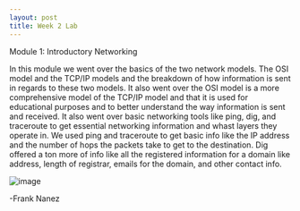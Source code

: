```yaml
---
layout: post
title: Week 2 Lab
---
```



Module 1: Introductory Networking


In this module we went over the basics of the two network models. The OSI model and the TCP/IP models and the breakdown of how information is sent in regards to these two models. It also went over the OSI model is a more comprehensive model of the TCP/IP model and that it is used for educational purposes and to better understand the way information is sent and received. It also went over basic networking tools like ping, dig, and traceroute to get essential networking information and whast layers they operate in. We used ping and traceroute to get basic info like the IP address and the number of hops the packets take to get to the destination. Dig offered a ton more of info like all the registered information for a domain like address, length of registrar, emails for the domain, and other contact info.

![image](https://user-images.githubusercontent.com/60416463/152610157-e2bce155-85be-403b-a6c1-4ada9652b10f.png)


-Frank Nanez 
